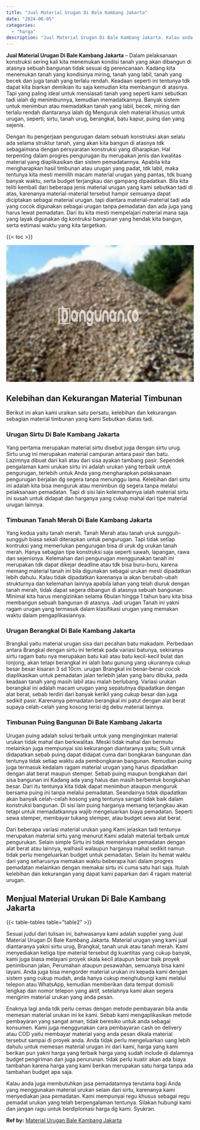 ```yaml
---
title: "Jual Material Urugan Di Bale Kambang Jakarta"
date: "2024-06-05"
categories: 
  - "harga"
description: "Jual Material Urugan Di Bale Kambang Jakarta. Kalau anda juga membutuhkan jasa pemadatannya terutama bagi Anda yang menggunakan material urukan selain dari s..."
---
```


**Jual Material Urugan Di Bale Kambang Jakarta** – Dalam pelaksanaan konstruksi sering kali kita menemukan kondisi tanah yang akan dibangun di atasnya sebuah bangunan tidak sesuai dg perencanaan. Kadang kita menemukan tanah yang kondisinya miring, tanah yang labil, tanah yang becek dan juga tanah yang terlalu rendah. Keadaan seperti ini tentunya tdk dapat kita biarkan demikian itu saja kemudian kita membangun di atasnya. Tapi yang paling ideal untuk mensiasati tanah yang seperti kami sebutkan tadi ialah dg menimbunnya, kemudian memadatkannya. Banyak sistem untuk menimbun atau memadatkan tanah yang labil, becek, miring dan terlalu rendah diantaranya ialah dg Menguruk oleh material khusus untuk urugan, seperti; sirtu, tanah urug, berangkal, batu kapur, puing dan yang sejenis.

Dengan itu pengerjaan pengurugan dalam sebuah konstruksi akan selalu ada selama struktur tanah, yang akan kita bangun di atasnya tdk sebagaimana dengan persyaratan konstruksi yang diharapkan. Hal terpenting dalam progres pengurugan itu merupakan jenis dan kwalitas material yang diaplikasikan dan sistem pemadatannya. Apabila kita mengharapkan hasil timbunan atau urugan yang padat, tdk labil, maka tentunya kita mesti memilih macam material urugan yang pantas, tdk buang banyak waktu, serta budget terjangkau dan gampang dipadatkan. Bila kita teliti kembali dari beberapa jenis material urugan yang kami sebutkan tadi di atas, karenanya material-material tersebut hampir semuanya dapat diciptakan sebagai material urugan. tapi diantara material-material tadi ada yang cocok digunakan sebagai urugan tanpa pemadatan dan ada juga yang harus lewat pemadatan. Dari itu kita mesti mempelajari material mana saja yang layak digunakan dg kontruksi bangunan yang hendak kita bangun, serta estimasi waktu yang kita targetkan.

{{< toc >}}

![Jual Material Urugan Di Bale Kambang Jakarta](/images/jual-urugan-44.png)

## Kelebihan dan Kekurangan Material Timbunan

Berikut ini akan kami uraikan satu persatu, kelebihan dan kekurangan sebagian material timbunan yang kami Sebutkan diatas tadi.

### Urugan Sirtu Di Bale Kambang Jakarta

Yang pertama merupakan material sirtu disebut juga dengan sirtu urug. Sirtu urug ini merupakan material campuran antara pasir dan batu. Lazimnya dibuat dari kali atau dari sisa ayakan tambang pasir. Sependek pengalaman kami urukan sirtu ini adalah urukan yang terbaik untuk pengurugan, terlebih untuk Anda yang mengharapkan pelaksanaan pengurugan berjalan dg segera tanpa menunggu lama. Kelebihan dari sirtu ini adalah kita bisa menguruk atau menimbun dg segera tanpa melalui pelaksanaan pemadatan. Tapi di sisi lain kelemahannya ialah material sirtu ini susah untuk didapat dan harganya yang cukup mahal dari tipe material urugan lainnya.

### Timbunan Tanah Merah Di Bale Kambang Jakarta

Yang kedua yaitu tanah merah. Tanah Merah atau tanah uruk sungguh-sungguh biasa sekali diterapkan untuk pengurugan. Tapi tidak setiap kontruksi yang memerlukan pengurugan bisa di uruk dg urukan tanah merah. Hanya sebagian tipe konstruksi saja seperti sawah, lapangan, rawa dan sejenisnya. Kelemahan dari pengurugan menggunakan tanah ini merupakan tdk dapat dikejar deadline atau tdk bisa buru-buru, karena memang material tanah ini bila digunakan sebagai urukan mesti dipadatkan lebih dahulu. Kalau tidak dipadatkan karenanya ia akan berubah-ubah strukturnya dan kelemahan lainnya apabila lahan yang telah diuruk dengan tanah merah, tidak dapat segera dibangun di atasnya sebuah bangunan. Minimal kita harus mengizinkan selama 6bulan hingga 1 tahun baru kita bisa membangun sebuah bangunan di atasnya. Jadi urugan Tanah ini yakni ragam urugan yang termasuk dalam klasifikasi urugan yang memakan waktu dalam pengaplikasiannya.

### Urugan Berangkal Di Bale Kambang Jakarta

Brangkal yaitu material urugan sisa dari pecahan batu makadam. Perbedaan antara Brangkal dengan sirtu ini terletak pada variasi batunya, sekiranya sirtu ragam batu nya merupakan batu kali atau batu kecil-kecil bulat dan lonjong, akan tetapi berangkal ini ialah batu gunung yang ukurannya cukup besar besar kisaran 3 sd 10cm. urugan Brangkal ini benar-benar cocok diaplikasikan untuk pemadatan jalan terlebih jalan yang baru dibuka, pada keadaan tanah yang masih labil atau malah berlubang. Variasi urukan berangkal ini adalah macam urugan yang sepatutnya dipadatkan dengan alat berat, sebab terdiri dari banyak kerikil yang cukup besar dan juga sedikit pasir. Karenanya pemadatan berangkal ini patut dengan alat berat supaya celah-celah yang kosong terisi dg debu material lainnya.

### Timbunan Puing Bangunan Di Bale Kambang Jakarta

Urugan puing adalah solusi terbaik untuk yang menginginkan material urukan tidak mahal dan berkwalitas. Meski tidak mahal dan bermutu melainkan juga mempunyai sisi kekurangan diantaranya yaitu; Sulit untuk didapatkan sebab puing dapat didapat cuma dari bongkaran bangunan dan tentunya tidak setiap waktu ada pembongkaran bangunan. Kemudian puing juga termasuk kedalam ragam material urugan yang harus dipadatkan dengan alat berat maupun stemper. Sebab puing maupun bongkahan dari sisa bangunan ini Kadang ada yang halus dan masih berbentuk bongkahan besar. Dari itu tentunya kita tidak dapat menimbun ataupun menguruk bersama puing ini tanpa melalui pemadatan. Seandainya tidak dipadatkan akan banyak celah-celah kosong yang tentunya sangat tidak baik dalam konstruksi bangunan. Di sisi lain puing harganya memang terjangkau akan tetapi untuk memadatkannya wajib mengeluarkan biaya pemadatan. Seperti sewa stemper, membayar tukang stemper, atau budget sewa alat berat.

Dari beberapa variasi material urukan yang Kami jelaskan tadi tentunya merupakan material sirtu yang menurut Kami adalah material terbaik untuk pengurukan. Selain simple Sirtu ini tidak memerlukan pemadatan dengan alat berat atau lainnya, walhasil walaupun harganya mahal sedikit namun tidak perlu mengeluarkan budget untuk pemadatan. Selain itu hemat waktu dari yang seharusnya memakan waktu beberapa hari dalam progres pemadatan melainkan dengan memakai sirtu ini cuma satu hari saja. Itulah kelebihan dan kekurangan yang dapat kami paparkan dari 4 ragam material urugan.

## Menjual Material Urukan Di Bale Kambang Jakarta

{{< table-tables table="table2" >}}

Sesuai judul dari tulisan ini, bahwasanya kami adalah supplier yang Jual Material Urugan Di Bale Kambang Jakarta. Material urugan yang kami jual diantaranya yakni sirtu urug, Brangkal, tanah uruk atau tanah merah. Kami menyediakan ketiga tipe material tersebut dg kuantitas yang cukup banyak, kami juga biasa melayani proyek skala kecil ataupun besar baik proyek penimbunan jalan, Perumahan ataupun pesawahan, semuanya bisa kami layani. Anda juga bisa mengorder material urukan ini kepada kami dengan sistem yang cukup mudah, anda hanya cukup menghubungi kami melalui telepon atau WhatsApp, kemudian memberikan data tempat domisili lengkap dan nomor telepon yang aktif, setelahnya kami akan segera mengirim material urukan yang anda pesan.

Enaknya lagi anda tdk perlu cemas dengan metode pembayaran bila anda memesan material urukan ini ke kami. Sebab kami mengaplikasikan metode pembayaran yang sangat aman, tidak beresiko untuk anda sebagai konsumen. Kami juga menggunakan cara pembayaran cash on delivery atau COD yaitu membayar material yang anda pesan dikala material tersebut sampai di proyek anda. Anda tidak perlu mengeluarkan uang lebih dahulu untuk memesan material urugan ini dari kami, harga yang kami berikan pun yakni harga yang terbaik harga yang sudah include di dalamnya budget pengiriman dan juga penurunan. tidak perlu kuatir akan ada biaya tambahan karena harga yang kami berikan merupakan satu harga tanpa ada tambahan budget apa saja.

Kalau anda juga membutuhkan jasa pemadatannya terutama bagi Anda yang menggunakan material urukan selain dari sirtu, karenanya kami menyediakan jasa pemadatan. Kami mempunyai regu khusus sebagai regu pemadat urukan yang telah berpengalaman tentunya. Silakan hubungi kami dan jangan ragu untuk berdiplomasi harga dg kami. Syukran.

**Ref by:** [Material Urugan Bale Kambang Jakarta](https://id.wikipedia.org/wiki/Material)
